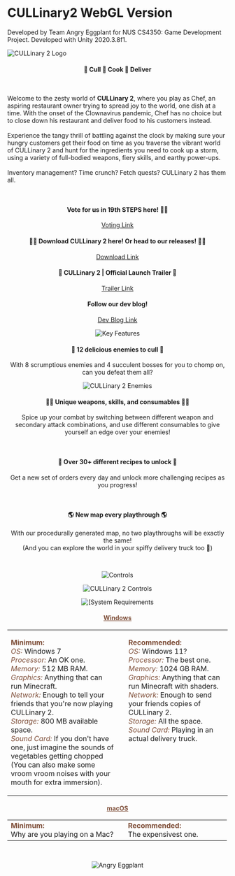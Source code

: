 # CULLinary2 WebGL Version

Developed by Team Angry Eggplant for NUS CS4350: Game Development Project. Developed with Unity 2020.3.8f1.

<img src="https://i.imgur.com/nmYuObB.png" alt="CULLinary 2 Logo" draggable="false">
<h4 align=center>🔪 Cull 🥘 Cook 🚚 Deliver</h4>
<br><p align=left>
  Welcome to the zesty world of <strong>CULLinary 2</strong>, where you play as Chef, an aspiring restaurant owner trying to spread joy to the world, one dish at a time. With the onset of the Clownavirus pandemic, Chef has no choice but to close down his restaurant and deliver food to his customers instead. 
<br><br>
Experience the tangy thrill of battling against the clock by making sure your hungry customers get their food on time as you traverse the vibrant world of CULLinary 2 and hunt for the ingredients you need to cook up a storm, using a variety of full-bodied weapons, fiery skills, and earthy power-ups.
<br><br>
Inventory management? Time crunch? Fetch quests? CULLinary 2 has them all.</p>
<br>

<h4 align=center>Vote for us in 19th STEPS here! 🥔🤡</h4>
<p align=center><a class="button1" href="https://uvents.nus.edu.sg/event/19th-steps/vote">Voting Link</a></p>

<h4 align=center>🍆🌽 Download CULLinary 2 here! Or head to our releases! 🥔🤡</h4>
<p align=center><a class="button1" href="https://angryeggplant.itch.io/cullinary-2">Download Link</a></p>

<h4 align=center> 🍕 CULLinary 2 | Official Launch Trailer 🌯</h4>
<p align=center><a class="button1" href="https://www.youtube.com/watch?v=G_uVAnabw4Q">Trailer Link</a></p>

<h4 align=center>Follow our dev blog!</h4>
<p align=center><a class="button1" href="https://angryeggplant.itch.io/cullinary-2/devlog/296426/welcome-to-cullinary-2">Dev Blog Link</a></p>

<p align=center><img src="https://i.imgur.com/dEFqL9p.png" alt="Key Features" draggable="false"></p>

<h4 align=center>🔪 12 delicious enemies to cull 🔪</h4>
<p align=center>With 8 scrumptious enemies and 4 succulent bosses for you to chomp on, can you defeat them all?</p>
<p align=center><img src="https://i.imgur.com/cbyoALG.png" alt="CULLinary 2 Enemies" draggable="false"><br></p>

<h4 align=center>🧑‍🍳 Unique weapons, skills, and consumables 🧑‍🍳 </h4>
<p align=center> Spice up your combat by switching between different weapon and secondary attack combinations, and use different consumables to give yourself an edge over your enemies!</p><br>

<h4 align=center>🥘 Over 30+ different recipes to unlock 🥘</h4>
<p align=center>Get a new set of orders every day and unlock more challenging recipes as you progress!</p><br>

<h4 align=center>🌎 New map every playthrough 🌎</h4>
<p align=center>With our procedurally generated map, no two playthroughs will be exactly the same!<br>(And you can explore the world in your spiffy delivery truck too 🚛)</p><br>

<p align=center><img src="https://i.imgur.com/9aF5kDa.png " alt="Controls" draggable="false"></p>
<p align=center><img src="https://i.imgur.com/6dKtfFh.png " alt="CULLinary 2 Controls" draggable="false"></p>

<p align=center><img src="https://i.imgur.com/ljKGnSn.png" alt="[System Requirements" draggable="false"></p>

<h4 align=center style="color:#7D4D37" ><u>Windows</u></h4>
<table width="100%">
<tr>
<td style="vertical-align:top" width="50%">

<b style="color:#7D4D37" >Minimum:</b><br>
<i style="color:#7E4E38">OS:</i> Windows 7<br>
<i style="color:#7E4E38">Processor:</i> An OK one.<br>
<i style="color:#7E4E38">Memory:</i> 512 MB RAM.<br>
<i style="color:#7E4E38">Graphics:</i> Anything that can run Minecraft.<br>
<i style="color:#7E4E38">Network:</i> Enough to tell your friends that you're now playing CULLinary 2.<br>
<i style="color:#7E4E38">Storage:</i> 800 MB available space.<br>
<i style="color:#7E4E38">Sound Card:</i> If you don't have one, just imagine the sounds of vegetables getting chopped (You can also make some vroom vroom noises with your mouth for extra immersion).<br>
</td>

<td style="vertical-align:top;padding-left: 25px" width="50%" >

<b style="color:#7D4D37" >Recommended:</b><br>
<i style="color:#7E4E38">OS:</i> Windows 11?<br>
<i style="color:#7E4E38">Processor:</i> The best one.<br>
<i style="color:#7E4E38">Memory:</i> 1024 GB RAM.<br>
<i style="color:#7E4E38">Graphics:</i> Anything that can run Minecraft with shaders.<br>
<i style="color:#7E4E38">Network:</i> Enough to send your friends copies of CULLinary 2.<br>
<i style="color:#7E4E38">Storage:</i> All the space.<br>
<i style="color:#7E4E38">Sound Card:</i> Playing in an actual delivery truck.<br>

</td>
</tr>
</table>

<h4 align=center style="color:#7D4D37" ><u>macOS</u></h4>
<table width="100%">
<tr>
<td style="vertical-align:top" width="50%">
<b style="color:#7D4D37" >Minimum:</b><br>
Why are you playing on a Mac?
</td>
<td style="vertical-align:top;padding-left: 25px" width="50%">
<b style="color:#7D4D37" >Recommended:</b><br>
The expensivest one.

</td>
</tr>
</table>
<br>

<p align=center><img src="https://i.imgur.com/Y5PM2Ze.png" alt="Angry Eggplant" draggable="false"><br></p>
<br>
